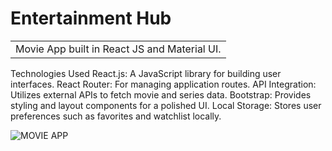# Entertainment Hub

<table>
<tr>
<td>
  Movie App built in React JS and Material UI.
</td>
</tr>
</table>

Technologies Used
React.js: A JavaScript library for building user interfaces.
React Router: For managing application routes.
API Integration: Utilizes external APIs to fetch movie and series data.
Bootstrap: Provides styling and layout components for a polished UI.
Local Storage: Stores user preferences such as favorites and watchlist locally.

![MOVIE APP](https://user-images.githubusercontent.com/51760520/124705920-1172ac80-df14-11eb-9568-1e91968b1273.png)
